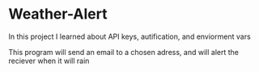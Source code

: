 # Weather-Alert

In this project I learned about API keys, autification, and enviorment vars 


This program will send an email to a chosen adress, and will alert the reciever when it will rain
